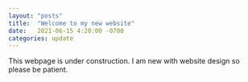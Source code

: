 ```yaml
---
layout: "posts"
title:  "Welcome to my new website"
date:   2021-06-15 4:20:00 -0700
categories: update
---
```

This webpage is under construction. I am new with website design so please be patient.
